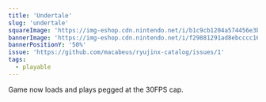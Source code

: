 ```yaml
---
title: 'Undertale'
slug: 'undertale'
squareImage: 'https://img-eshop.cdn.nintendo.net/i/b1c9cb1204a574456e3b94e3cc43b4936c9fb1c2a4864dedcc2ba8286890b13f.jpg'
bannerImage: 'https://img-eshop.cdn.nintendo.net/i/f29881291ad8ebcccc160f2071544e1eb80dd18860def45b6737ff64c10caf5b.jpg'
bannerPositionY: '50%'
issue: 'https://github.com/macabeus/ryujinx-catalog/issues/1'
tags:
  - playable
---
```


Game now loads and plays pegged at the 30FPS cap.
